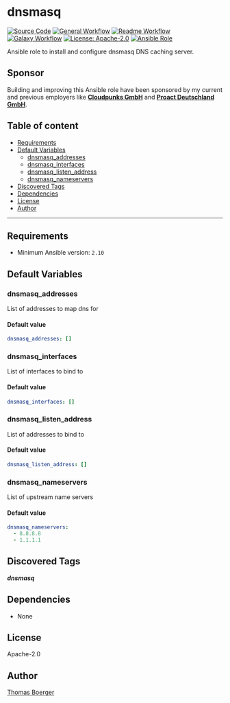 # dnsmasq

[![Source Code](https://img.shields.io/badge/github-source%20code-blue?logo=github&amp;logoColor=white)](https://github.com/rolehippie/dnsmasq)
[![General Workflow](https://github.com/rolehippie/dnsmasq/actions/workflows/general.yml/badge.svg)](https://github.com/rolehippie/dnsmasq/actions/workflows/general.yml)
[![Readme Workflow](https://github.com/rolehippie/dnsmasq/actions/workflows/readme.yml/badge.svg)](https://github.com/rolehippie/dnsmasq/actions/workflows/readme.yml)
[![Galaxy Workflow](https://github.com/rolehippie/dnsmasq/actions/workflows/galaxy.yml/badge.svg)](https://github.com/rolehippie/dnsmasq/actions/workflows/galaxy.yml)
[![License: Apache-2.0](https://img.shields.io/github/license/rolehippie/dnsmasq)](https://github.com/rolehippie/dnsmasq/blob/master/LICENSE)
[![Ansible Role](https://img.shields.io/badge/role-rolehippie.dnsmasq-blue)](https://galaxy.ansible.com/rolehippie/dnsmasq)

Ansible role to install and configure dnsmasq DNS caching server.

## Sponsor

Building and improving this Ansible role have been sponsored by my current and previous employers like **[Cloudpunks GmbH](https://cloudpunks.de)** and **[Proact Deutschland GmbH](https://www.proact.eu)**.

## Table of content

- [Requirements](#requirements)
- [Default Variables](#default-variables)
  - [dnsmasq_addresses](#dnsmasq_addresses)
  - [dnsmasq_interfaces](#dnsmasq_interfaces)
  - [dnsmasq_listen_address](#dnsmasq_listen_address)
  - [dnsmasq_nameservers](#dnsmasq_nameservers)
- [Discovered Tags](#discovered-tags)
- [Dependencies](#dependencies)
- [License](#license)
- [Author](#author)

---

## Requirements

- Minimum Ansible version: `2.10`


## Default Variables

### dnsmasq_addresses

List of addresses to map dns for

#### Default value

```YAML
dnsmasq_addresses: []
```

### dnsmasq_interfaces

List of interfaces to bind to

#### Default value

```YAML
dnsmasq_interfaces: []
```

### dnsmasq_listen_address

List of addresses to bind to

#### Default value

```YAML
dnsmasq_listen_address: []
```

### dnsmasq_nameservers

List of upstream name servers

#### Default value

```YAML
dnsmasq_nameservers:
  - 8.8.8.8
  - 1.1.1.1
```

## Discovered Tags

**_dnsmasq_**


## Dependencies

- None

## License

Apache-2.0

## Author

[Thomas Boerger](https://github.com/tboerger)
